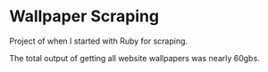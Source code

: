 # Wallpaper Scraping

Project of when I started with Ruby for scraping.

The total output of getting all website wallpapers was nearly 60gbs.
